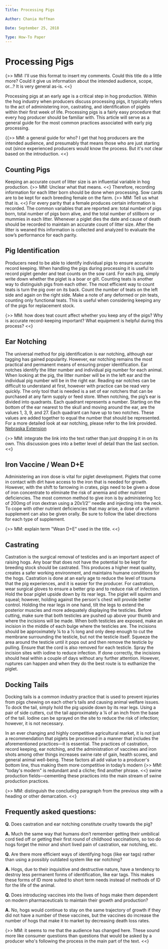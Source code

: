 ```yaml
---
Title: Processing Pigs  

Author: Chania Hoffman 

Date: September 25, 2018

Type: How-To Paper 
---
```


# Processing Pigs 

{>> MM: I'll use this format to insert my comments. Could this title do a little more? Could it give us information about the intended audience, scope, or...? It is very general as-is. <<}

Processing pigs at an early age is a critical step in hog production. Within the hog industry when producers discuss processing pigs, it typically refers to the act of administering iron, castrating, and identification of piglets within their first week of life. Processing pigs is a fairly easy procedure that every hog producer should be familiar with. This article will serve as a general guide for the most common practices associated with early pig processing. 

{{>> MM: a general guide for who? I get that hog producers are the intended audience, and presumably that means those who are just starting out (since experienced producers would know the process. But it's not clear based on the introduction. <<}

## Counting Pigs
Keeping an accurate count of litter size is an influential variable in hog production. {>> MM: Unclear what that means. <<} Therefore, recording information for each litter born should be done when processing. Sow cards are to be kept for each breeding female on the farm. {>> MM: Tell us what that is. <<} For every parity that a female produces certain information is recorded. The common variables that are reported are: total number of pigs born, total number of pigs born alive, and the total number of stillborn or mummies in each litter. Whenever a piglet dies the date and cause of death should be recorded to maintain an accurate count of litter size. After the litter is weaned this information is collected and analyzed to evaluate the sow’s performance for each parity. 

## Pig Identification 
Producers need to be able to identify individual pigs to ensure accurate record keeping. When handling the pigs during processing it is useful to record piglet gender and teat counts on the sow card. For each pig, simply write down whether the piglet is a boar or gilt. Counting teats is another way to distinguish pigs from each other. The most efficient way to count teats is turn the pig over on its back. Count the number of teats on the left side and again on the right side. Make a note of any deformed or pin teats, counting only functional teats. This is useful when considering keeping any of the pigs for replacement stock. 

{>> MM: how does teat count affect whether you keep any of the pigs? Why is accurate record-keeping important? What equipment is helpful during this process? <<}

## Ear Notching 
The universal method for pig identification is ear notching, although ear tagging has gained popularity. However, ear notching remains the most practical and permanent means of ensuring proper identification. Ear notches identify the litter number and individual pig number for each animal. When looking at the pig, the litter number will be in the left ear and the individual pig number will be in the right ear. Reading ear notches can be difficult to understand at first, however with practice can be read very quickly. The only tool that is needed is a set of ear notchers that can be purchased at any farm supply or feed store. When notching, the pig’s ear is divided into quadrants. Each quadrant represents a number. Starting on the bottom of the ear nearest to the skull and moving around the ear, are the values 1, 3, 9, and 27. Each quadrant can have up to two notches. These values are added together to equal the number that should be represented. For a more detailed look at ear notching, please refer to the link provided. [Nebraska Extension](http://extensionpublications.unl.edu/assets/html/g1880/build/g1880.htm) 

{>> MM: integrate the link into the text rather than just dropping it in on its own. This discussion goes into a better level of detail than the last section. <<}

## Iron Vaccine / Wean D+E 
Administering an iron dose is vital for piglet development. Piglets that come in contact with dirt have access to the iron that is needed for growth. However, with the shift to farrowing in crates, pigs need to be given a dose of iron concentrate to eliminate the risk of anemia and other nutrient deficiencies. The most common method to give iron is by administering 1cc of 200mg of iron dextran using a 20x1/2’’ needle and injecting into the neck. To cope with other nutrient deficiencies that may arise, a dose of a vitamin supplement can also be given orally. Be sure to follow the label directions for each type of supplement.  

{>> MM: explain term "Wean D+E" used in the title. <<}

## Castrating
Castration is the surgical removal of testicles and is an important aspect of raising hogs. Any boar that does not have the potential to be kept for breeding stock should be castrated. This produces a higher meat quality, creates a safer working environment, and maintains humane conditions for the hogs. Castration is done at an early age to reduce the level of trauma that the pig experiences, and it is easier for the producer. For castration, wear surgical gloves to ensure a better grip and to reduce risk of infection. Hold the boar piglet upside down by its rear legs. The piglet will squirm and squeal; however, holding against the person's chest will provide better control. Holding the rear legs in one hand, tilt the legs to extend the posterior muscles and more adequately displaying the testicles. Before cutting, make sure that both testicles are pushed up above your thumb and where the incisions will be made. When both testicles are exposed, make an incision in the middle of each bulge where the testicles are. The incisions should be approximately ¼ to a ½ long and only deep enough to cut the membrane surrounding the testicle, but not the testicle itself. Squeeze the area around the testicle until it pops out and then remove the testicle by pulling. Ensure that the cord is also removed for each testicle. Spray the incision sites with iodine to reduce infection. If done correctly, the incisions should heal within a couple of days without any further attention. However, ruptures can happen and when they do the best route is to euthanize the piglet.     

## Docking Tails 
Docking tails is a common industry practice that is used to prevent injuries from pigs chewing on each other’s tails and causing animal welfare issues. To dock the tail, simply hold the pig upside down by its rear legs. Using a pair of side cutters, cut the tail approximately a ¼ of an inch from the base of the tail. Iodine can be sprayed on the site to reduce the risk of infection; however, it is not necessary. 

In an ever changing and highly competitive agricultural market, it is not just a recommendation that piglets be processed in a manner that includes the aforementioned practices—it is essential. The practices of castration, record keeping, ear notching, and the administration of vaccines and iron shots among other things increases swine rate of gain, health scores, and general animal well-being. These factors all add value to a producer's bottom line, thus making them more competitive in today’s modern {>> MM: "today's modern" is redundant and a cliche; find another phrase. <<} swine production fields—cementing these practices into the main stream of swine production practices.

{>> MM: distinguish the concluding paragraph from the previous step with a heading or other demarcation. <<}

## Frequently asked questions: 

**Q.** Does castration and ear notching constitute cruelty towards the pig?

**A.** Much the same way that humans don’t remember getting their umbilical cord tied off or getting their first round of childhood vaccinations, so too do hogs forget the minor and short lived pain of castration, ear notching, etc.

**Q.** Are there more efficient ways of identifying hogs (like ear tags) rather than using a possibly outdated system like ear notching?

**A.** Hogs, due to their inquisitive and destructive nature, have a tendency to destroy less permanent forms of identification, like ear tags. This makes these forms of ID more suited to short term needs instead of methods of ID for the life of the animal.

**Q.** Does introducing vaccines into the lives of hogs make them dependent on modern pharmaceuticals to maintain their growth and production?

**A.** No, hogs would continue to stay on the same trajectory of growth if they did not have a number of these vaccines, but the vaccines do increase the number of hogs that make it to market by decreasing death loss rates.

{>> MM: it seems to me that the audience has changed here. These sound more like consumer questions than questions that would be asked by a producer who's following the process in the main part of the text. <<}

